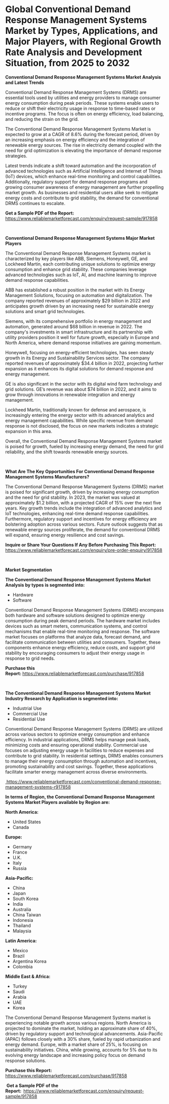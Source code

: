 <p><h1>Global Conventional Demand Response Management Systems Market by Types, Applications, and Major Players, with Regional Growth Rate Analysis and Development Situation, from 2025 to 2032</h1></p><p><strong>Conventional Demand Response Management Systems Market Analysis and Latest Trends</strong></p>
<p><p>Conventional Demand Response Management Systems (DRMS) are essential tools used by utilities and energy providers to manage consumer energy consumption during peak periods. These systems enable users to reduce or shift their electricity usage in response to time-based rates or incentive programs. The focus is often on energy efficiency, load balancing, and reducing the strain on the grid. </p><p>The Conventional Demand Response Management Systems Market is expected to grow at a CAGR of 8.6% during the forecast period, driven by an increasing emphasis on energy efficiency and the integration of renewable energy sources. The rise in electricity demand coupled with the need for grid optimization is elevating the importance of demand response strategies. </p><p>Latest trends indicate a shift toward automation and the incorporation of advanced technologies such as Artificial Intelligence and Internet of Things (IoT) devices, which enhance real-time monitoring and control capabilities. Additionally, regulatory support for demand response programs and growing consumer awareness of energy management are further propelling market growth. As businesses and residential users alike seek to mitigate energy costs and contribute to grid stability, the demand for conventional DRMS continues to escalate.</p></p>
<p><strong>Get a Sample PDF of the Report:&nbsp;</strong> <a href="https://www.reliablemarketforecast.com/enquiry/request-sample/917858?utm_campaign=2130&utm_medium=2&utm_source=Github&utm_content=ia&utm_term=18042025&utm_id=conventional-demand-response-management-systems">https://www.reliablemarketforecast.com/enquiry/request-sample/917858</a></p>
<p>&nbsp;</p>
<p><strong>Conventional Demand Response Management Systems Major Market Players</strong></p>
<p><p>The Conventional Demand Response Management Systems market is characterized by key players like ABB, Siemens, Honeywell, GE, and Lockheed Martin, each contributing unique solutions to optimize energy consumption and enhance grid stability. These companies leverage advanced technologies such as IoT, AI, and machine learning to improve demand response capabilities.</p><p>ABB has established a robust position in the market with its Energy Management Solutions, focusing on automation and digitalization. The company reported revenues of approximately $29 billion in 2022 and anticipates growth driven by an increasing need for sustainable energy solutions and smart grid technologies.</p><p>Siemens, with its comprehensive portfolio in energy management and automation, generated around $68 billion in revenue in 2022. The company's investments in smart infrastructure and its partnership with utility providers position it well for future growth, especially in Europe and North America, where demand response initiatives are gaining momentum.</p><p>Honeywell, focusing on energy-efficient technologies, has seen steady growth in its Energy and Sustainability Services sector. The company reported revenues of approximately $34.4 billion in 2022, projecting further expansion as it enhances its digital solutions for demand response and energy management.</p><p>GE is also significant in the sector with its digital wind farm technology and grid solutions. GE’s revenue was about $74 billion in 2022, and it aims to grow through innovations in renewable integration and energy management.</p><p>Lockheed Martin, traditionally known for defense and aerospace, is increasingly entering the energy sector with its advanced analytics and energy management capabilities. While specific revenue from demand response is not disclosed, the focus on new markets indicates a strategic expansion in this area.</p><p>Overall, the Conventional Demand Response Management Systems market is poised for growth, fueled by increasing energy demand, the need for grid reliability, and the shift towards renewable energy sources.</p></p>
<p>&nbsp;</p>
<p><strong>What Are The Key Opportunities For Conventional Demand Response Management Systems Manufacturers?</strong></p>
<p><p>The Conventional Demand Response Management Systems (DRMS) market is poised for significant growth, driven by increasing energy consumption and the need for grid stability. In 2023, the market was valued at approximately $1.2 billion, with a projected CAGR of 15% over the next five years. Key growth trends include the integration of advanced analytics and IoT technologies, enhancing real-time demand response capabilities. Furthermore, regulatory support and incentives for energy efficiency are bolstering adoption across various sectors. Future outlook suggests that as renewable energy sources proliferate, the demand for conventional DRMS will expand, ensuring energy resilience and cost savings.</p></p>
<p><strong>Inquire or Share Your Questions If Any Before Purchasing This Report:</strong> <a href="https://www.reliablemarketforecast.com/enquiry/pre-order-enquiry/917858?utm_campaign=2130&utm_medium=2&utm_source=Github&utm_content=ia&utm_term=18042025&utm_id=conventional-demand-response-management-systems">https://www.reliablemarketforecast.com/enquiry/pre-order-enquiry/917858</a></p>
<p>&nbsp;</p>
<p><strong>Market Segmentation</strong></p>
<p><strong>The Conventional Demand Response Management Systems Market Analysis by types is segmented into:</strong></p>
<p><ul><li>Hardware</li><li>Software</li></ul></p>
<p><p>Conventional Demand Response Management Systems (DRMS) encompass both hardware and software solutions designed to optimize energy consumption during peak demand periods. The hardware market includes devices such as smart meters, communication systems, and control mechanisms that enable real-time monitoring and response. The software market focuses on platforms that analyze data, forecast demand, and facilitate communication between utilities and consumers. Together, these components enhance energy efficiency, reduce costs, and support grid stability by encouraging consumers to adjust their energy usage in response to grid needs.</p></p>
<p><strong>Purchase this Report:&nbsp;</strong><a href="https://www.reliablemarketforecast.com/purchase/917858?utm_campaign=2130&utm_medium=2&utm_source=Github&utm_content=ia&utm_term=18042025&utm_id=conventional-demand-response-management-systems">https://www.reliablemarketforecast.com/purchase/917858</a></p>
<p>&nbsp;</p>
<p><strong>The Conventional Demand Response Management Systems Market Industry Research by Application is segmented into:</strong></p>
<p><ul><li>Industrial Use</li><li>Commercial Use</li><li>Residential Use</li></ul></p>
<p><p>Conventional Demand Response Management Systems (DRMS) are utilized across various sectors to optimize energy consumption and enhance efficiency. In industrial applications, DRMS helps manage peak loads, minimizing costs and ensuring operational stability. Commercial use focuses on adjusting energy usage in facilities to reduce expenses and contribute to grid stability. In residential settings, DRMS enables consumers to manage their energy consumption through automation and incentives, promoting sustainability and cost savings. Together, these applications facilitate smarter energy management across diverse environments.</p></p>
<p><a href="https://www.reliablemarketforecast.com/conventional-demand-response-management-systems-r917858?utm_campaign=2130&utm_medium=2&utm_source=Github&utm_content=ia&utm_term=18042025&utm_id=conventional-demand-response-management-systems">&nbsp;https://www.reliablemarketforecast.com/conventional-demand-response-management-systems-r917858</a></p>
<p><strong>In terms of Region, the Conventional Demand Response Management Systems Market Players available by Region are:</strong></p>
<p>
    <p> <strong> North America: </strong>
        <ul>
            <li>United States</li>
            <li>Canada</li>
        </ul>
        </p> 
    <p> <strong> Europe: </strong>
        <ul>
            <li>Germany</li>
            <li>France</li>
            <li>U.K.</li>
            <li>Italy</li>
            <li>Russia</li>
        </ul>
        </p> 
    <p> <strong> Asia-Pacific: </strong>
        <ul>
            <li>China</li>
            <li>Japan</li>
            <li>South Korea</li>
            <li>India</li>
            <li>Australia</li>
            <li>China Taiwan</li>
            <li>Indonesia</li>
            <li>Thailand</li>
            <li>Malaysia</li>
        </ul>
        </p> 
    <p> <strong> Latin America: </strong>
        <ul>
            <li>Mexico</li>
            <li>Brazil</li>
            <li>Argentina Korea</li>
            <li>Colombia</li>
        </ul>
        </p> 
    <p> <strong> Middle East & Africa: </strong>
        <ul>
            <li>Turkey</li>
            <li>Saudi</li>
            <li>Arabia</li>
            <li>UAE</li>
            <li>Korea</li>
        </ul>
    </p>
    </p>
<p><p>The Conventional Demand Response Management Systems market is experiencing notable growth across various regions. North America is projected to dominate the market, holding an approximate share of 40%, driven by regulatory support and technological advancements. Asia-Pacific (APAC) follows closely with a 30% share, fueled by rapid urbanization and energy demand. Europe, with a market share of 25%, is focusing on sustainability initiatives. China, while growing, accounts for 5% due to its evolving energy landscape and increasing policy focus on demand response solutions.</p></p>
<p><strong>Purchase this Report: </strong><a href="https://www.reliablemarketforecast.com/purchase/917858?utm_campaign=2130&utm_medium=2&utm_source=Github&utm_content=ia&utm_term=18042025&utm_id=conventional-demand-response-management-systems">https://www.reliablemarketforecast.com/purchase/917858</a></p>
<p>&nbsp;<strong>Get a Sample PDF of the Report:&nbsp;&nbsp;</strong><a href="https://www.reliablemarketforecast.com/enquiry/request-sample/917858?utm_campaign=2130&utm_medium=2&utm_source=Github&utm_content=ia&utm_term=18042025&utm_id=conventional-demand-response-management-systems">https://www.reliablemarketforecast.com/enquiry/request-sample/917858</a></p>
<p><strong></strong></p>
<p><p></p><p></p><p></p></p>